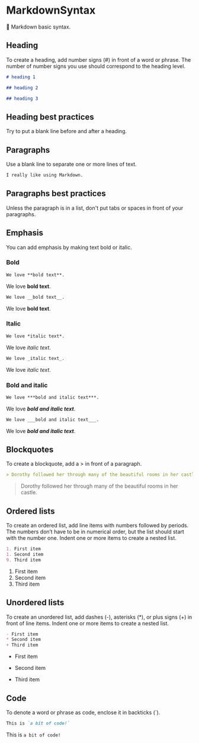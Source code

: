 # MarkdownSyntax
💙 Markdown basic syntax.

## Heading

To create a heading, add number signs (#) in front of a word or phrase. The number of number signs you use should correspond to the heading level.

~~~~markdown
# heading 1
~~~~

~~~~markdown
## heading 2
~~~~

~~~~markdown
## heading 3
~~~~

## Heading best practices

Try to put a blank line before and after a heading.

## Paragraphs

Use a blank line to separate one or more lines of text.

~~~~markdown
I really like using Markdown.
~~~~

## Paragraphs best practices

Unless the paragraph is in a list, don't put tabs or spaces in front of your paragraphs.

## Emphasis

You can add emphasis by making text bold or italic.

### Bold

~~~~markdown
We love **bold text**.
~~~~

We love **bold text**.

~~~markdown
We love __bold text__.
~~~

We love __bold text__.

### Italic

~~~~markdown
We love *italic text*.
~~~~

We love *italic text*.

~~~~markdown
We love _italic text_.
~~~~

We love _italic text_.

### Bold and italic

~~~~markdown
We love ***bold and italic text***.
~~~~

We love ***bold and italic text***.

~~~~markdown
We love ___bold and italic text___.
~~~~

We love ___bold and italic text___.

## Blockquotes

To create a blockquote, add a > in front of a paragraph.

~~~~markdown
> Dorothy followed her through many of the beautiful rooms in her castle.
~~~~

> Dorothy followed her through many of the beautiful rooms in her castle.

## Ordered lists

To create an ordered list, add line items with numbers followed by periods. The numbers don’t have to be in numerical order, but the list should start with the number one. Indent one or more items to create a nested list.

~~~~markdown
1. First item
1. Second item
9. Third item
~~~~

1. First item
1. Second item
9. Third item

## Unordered lists

To create an unordered list, add dashes (-), asterisks (*), or plus signs (+) in front of line items. Indent one or more items to create a nested list.

~~~~markdown
- First item
* Second item
+ Third item
~~~~

- First item
* Second item
+ Third item

## Code

To denote a word or phrase as code, enclose it in backticks (`).

~~~~markdown
This is `a bit of code!`
~~~~

This is `a bit of code!`
